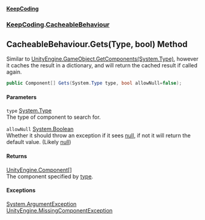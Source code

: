 #### [KeepCoding](index.md 'index')
### [KeepCoding](KeepCoding.md 'KeepCoding').[CacheableBehaviour](CacheableBehaviour.md 'KeepCoding.CacheableBehaviour')
## CacheableBehaviour.Gets(Type, bool) Method
Similar to [UnityEngine.GameObject.GetComponents(System.Type)](https://docs.microsoft.com/en-us/dotnet/api/UnityEngine.GameObject.GetComponents#UnityEngine_GameObject_GetComponents_System_Type_ 'UnityEngine.GameObject.GetComponents(System.Type)'), however it caches the result in a dictionary, and will return the cached result if called again.  
```csharp
public Component[] Gets(System.Type type, bool allowNull=false);
```
#### Parameters
<a name='KeepCoding.CacheableBehaviour.Gets(System.Type.bool).type'></a>
`type` [System.Type](https://docs.microsoft.com/en-us/dotnet/api/System.Type 'System.Type')  
The type of component to search for.
  
<a name='KeepCoding.CacheableBehaviour.Gets(System.Type.bool).allowNull'></a>
`allowNull` [System.Boolean](https://docs.microsoft.com/en-us/dotnet/api/System.Boolean 'System.Boolean')  
Whether it should throw an exception if it sees [null](https://docs.microsoft.com/en-us/dotnet/csharp/language-reference/keywords/null 'https://docs.microsoft.com/en-us/dotnet/csharp/language-reference/keywords/null'), if not it will return the default value. (Likely [null](https://docs.microsoft.com/en-us/dotnet/csharp/language-reference/keywords/null 'https://docs.microsoft.com/en-us/dotnet/csharp/language-reference/keywords/null'))
  
#### Returns
[UnityEngine.Component](https://docs.microsoft.com/en-us/dotnet/api/UnityEngine.Component 'UnityEngine.Component')[[]](https://docs.microsoft.com/en-us/dotnet/api/System.Array 'System.Array')  
The component specified by [type](CacheableBehaviour.Gets.Cb+256oEWNX57euDPrJyIg.md#KeepCoding.CacheableBehaviour.Gets(System.Type.bool).type 'KeepCoding.CacheableBehaviour.Gets(System.Type, bool).type').
#### Exceptions
[System.ArgumentException](https://docs.microsoft.com/en-us/dotnet/api/System.ArgumentException 'System.ArgumentException')  
[UnityEngine.MissingComponentException](https://docs.microsoft.com/en-us/dotnet/api/UnityEngine.MissingComponentException 'UnityEngine.MissingComponentException')  
